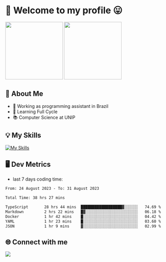 # 🎉 Welcome to my profile 😛

<div>
  <img height="180em" src="https://github-readme-stats.vercel.app/api?username=VinicciusSantos&show_icons=true&icon_color=fff&include_all_commits=true&count_private=true&bg_color=30,000,000&title_color=fff&text_color=fff"/>
  <img height="180em" src="https://github-readme-stats.vercel.app/api/top-langs/?username=VinicciusSantos&langs_count=8&layout=compact&include_all_commits=true&count_private=true&bg_color=30,000,000&title_color=fff&text_color=fff"/>
</div>

## 📖 About Me
- 🔭 Working as programming assistant in Brazil
- 🌱 Learning Full Cycle
- 📚 Computer Science at UNIP

## 💡 My Skills

[![My Skills](https://skills.thijs.gg/icons?i=angular,react,jest,html,css,sass,bootstrap,ts,js,nodejs,express,git,c,py,postgres,mysql,docker)](https://github.com/VinicciusSantos)

## 🖥️ Dev Metrics

- last 7 days coding time:

<!--START_SECTION:waka-->

```txt
From: 24 August 2023 - To: 31 August 2023

Total Time: 38 hrs 27 mins

TypeScript       28 hrs 44 mins  ██████████████████▓░░░░░░   74.69 %
Markdown         2 hrs 22 mins   █▓░░░░░░░░░░░░░░░░░░░░░░░   06.18 %
Docker           1 hr 42 mins    █░░░░░░░░░░░░░░░░░░░░░░░░   04.42 %
YAML             1 hr 23 mins    █░░░░░░░░░░░░░░░░░░░░░░░░   03.60 %
JSON             1 hr 9 mins     ▓░░░░░░░░░░░░░░░░░░░░░░░░   02.99 %
```

<!--END_SECTION:waka-->

## 🌐 Connect with me

<a href="https://www.linkedin.com/in/vinicius-guedes-b817aa223/"><img src="https://img.shields.io/badge/LinkedIn-0077B5?style=for-the-badge&logo=linkedin&logoColor=white"/></a>

